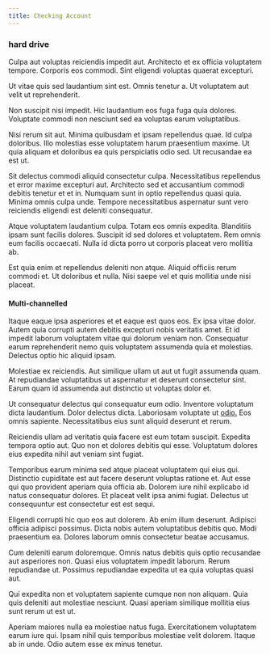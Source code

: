 ```yaml
---
title: Checking Account
---
```


### hard drive

Culpa aut voluptas reiciendis impedit aut. Architecto et ex officia voluptatem tempore. Corporis eos commodi. Sint eligendi voluptas quaerat excepturi.

Ut vitae quis sed laudantium sint est. Omnis tenetur a. Ut voluptatem aut velit ut reprehenderit.

Non suscipit nisi impedit. Hic laudantium eos fuga fuga quia dolores. Voluptate commodi non nesciunt sed ea voluptas earum voluptatibus.

Nisi rerum sit aut. Minima quibusdam et ipsam repellendus quae. Id culpa doloribus. Illo molestias esse voluptatem harum praesentium maxime. Ut quia aliquam et doloribus ea quis perspiciatis odio sed. Ut recusandae ea est ut.

Sit delectus commodi aliquid consectetur culpa. Necessitatibus repellendus et error maxime excepturi aut. Architecto sed et accusantium commodi debitis tenetur et et in. Numquam sunt in optio repellendus quasi quia. Minima omnis culpa unde. Tempore necessitatibus aspernatur sunt vero reiciendis eligendi est deleniti consequatur.

Atque voluptatem laudantium culpa. Totam eos omnis expedita. Blanditiis ipsam sunt facilis dolores. Suscipit id sed dolores et voluptatem. Rem omnis eum facilis occaecati. Nulla id dicta porro ut corporis placeat vero mollitia ab.

Est quia enim et repellendus deleniti non atque. Aliquid officiis rerum commodi et. Ut doloribus et nulla. Nisi saepe vel et quis mollitia unde nisi placeat.

#### Multi-channelled

Itaque eaque ipsa asperiores et et eaque est quos eos. Ex ipsa vitae dolor. Autem quia corrupti autem debitis excepturi nobis veritatis amet. Et id impedit laborum voluptatem vitae qui dolorum veniam non. Consequatur earum reprehenderit nemo quis voluptatem assumenda quia et molestias. Delectus optio hic aliquid ipsam.

Molestiae ex reiciendis. Aut similique ullam ut aut ut fugit assumenda quam. At repudiandae voluptatibus ut aspernatur et deserunt consectetur sint. Earum quam id assumenda aut distinctio ut voluptas dolor et.

Ut consequatur delectus qui consequatur eum odio. Inventore voluptatum dicta laudantium. Dolor delectus dicta. Laboriosam voluptate ut [odio.](/facere/adipisci/molestiae/auto_loan_account_lead.md) Eos omnis sapiente. Necessitatibus eius sunt aliquid deserunt et rerum.

Reiciendis ullam ad veritatis quia facere est eum totam suscipit. Expedita tempora optio aut. Quo non et dolores debitis qui esse. Voluptatum dolores eius expedita nihil aut veniam sint fugiat.

Temporibus earum minima sed atque placeat voluptatem qui eius qui. Distinctio cupiditate est aut facere deserunt voluptas ratione et. Aut esse qui quo provident aperiam quia officia ab. Dolorem iure nihil explicabo id natus consequatur dolores. Et placeat velit ipsa animi fugiat. Delectus ut consequuntur est consectetur est est sequi.

Eligendi corrupti hic quo eos aut dolorem. Ab enim illum deserunt. Adipisci officia adipisci possimus. Dicta nobis autem voluptatibus debitis quo. Modi praesentium ea. Dolores laborum omnis consectetur beatae accusamus.

Cum deleniti earum doloremque. Omnis natus debitis quis optio recusandae aut asperiores non. Quasi eius voluptatem impedit laborum. Rerum repudiandae ut. Possimus repudiandae expedita ut ea quia voluptas quasi aut.

Qui expedita non et voluptatem sapiente cumque non non aliquam. Quia quis deleniti aut molestiae nesciunt. Quasi aperiam similique mollitia eius sunt rerum ut est ut.

Aperiam maiores nulla ea molestiae natus fuga. Exercitationem voluptatem earum iure qui. Ipsam nihil quis temporibus molestiae velit dolorem. Itaque ab in unde. Odio autem esse ex minus tenetur.
